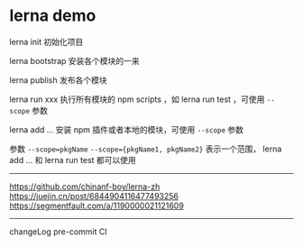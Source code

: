 # lerna demo

lerna init 初始化项目

lerna bootstrap 安装各个模块的一来

lerna publish 发布各个模块

lerna run xxx 执行所有模块的 npm scripts ，如 lerna run test ，可使用 `--scope` 参数

lerna add ... 安装 npm 插件或者本地的模块，可使用 `--scope` 参数

参数 `--scope=pkgName` `--scope={pkgName1, pkgName2}` 表示一个范围， lerna add ... 和 lerna run test 都可以使用

----

https://github.com/chinanf-boy/lerna-zh
https://juejin.cn/post/6844904116477493256
https://segmentfault.com/a/1190000021121609

----

changeLog
pre-commit
CI
